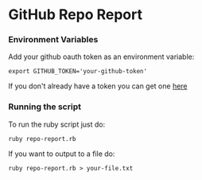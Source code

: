 # GitHub Repo Report

### Environment Variables

Add your github oauth token as an environment variable:

    export GITHUB_TOKEN='your-github-token'

If you don't already have a token you can get one
[here](https://github.com/settings/tokens)

### Running the script

To run the ruby script just do:

    ruby repo-report.rb

If you want to output to a file do:

    ruby repo-report.rb > your-file.txt
